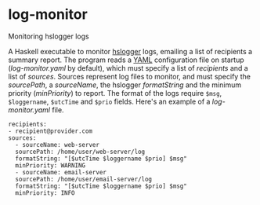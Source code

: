 # log-monitor
Monitoring hslogger logs

A Haskell executable to monitor [hslogger](http://hackage.haskell.org/package/hslogger) logs, emailing a list of recipients a summary report. The program reads a [YAML](http://www.yaml.org) configuration file on startup (*log-monitor.yaml* by default), which must specify a list of *recipients* and a list of *sources*. Sources represent log files to monitor, and must specify the *sourcePath*, a *sourceName*, the hslogger *formatString* and the minimum priority (*minPriority*) to report. The format of the logs require `$msg`, `$loggername`, `$utcTime` and `$prio` fields. Here's an example of a *log-monitor.yaml* file.
  
```  
recipients: 
- recipient@provider.com
sources: 
  - sourceName: web-server
  sourcePath: /home/user/web-server/log
  formatString: "[$utcTime $loggername $prio] $msg"
  minPriority: WARNING
  - sourceName: email-server
  sourcePath: /home/user/email-server/log
  formatString: "[$utcTime $loggername $prio] $msg"
  minPriority: INFO
```

